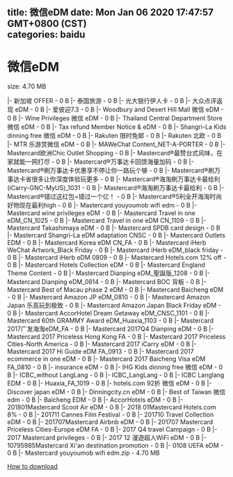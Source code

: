 
title: 微信eDM
date: Mon Jan 06 2020 17:47:57 GMT+0800 (CST)    
categories: baidu
---

# 微信eDM
size: 4.70 MB
 
 
|- 新加坡 OFFER - 0 B
|- 泰国旅游 - 0 B
|- 光大银行伊人卡 - 0 B
|- 大众点评返现 eDM - 0 B
|- 爱彼迎7.3 - 0 B
|- Woodbury and Desert Hill Mall 微信 eDM - 0 B
|- Wine Privileges 微信 eDM - 0 B
|- Thailand Central Department Store 微信 eDM - 0 B
|- Tax refund Member Notice & eDM - 0 B
|- Shangri-La  Kids dinning free 微信 eDM - 0 B
|- Rakuten 限时免邮 - 0 B
|- Rakuten 北欧 - 0 B
|- MTR 乐游赏微信 eDM - 0 B
|- MAWeChat Content_NET-A-PORTER - 0 B
|- Mastercard欧洲Chic Outlet Shopping - 0 B
|- Mastercard®最赞台式风味，在家就能一网打尽 - 0 B
|- Mastercard®万事达卡回馈海量加码 - 0 B
|- Mastercard®刷万事达卡优惠享不停让你一路玩个够 - 0 B
|- Mastercard®刷万事达卡省很多让你深度体验玩更多 - 0 B
|- Mastercard®海淘刷万事达卡最给利(iCarry-GNC-MyUS)_1031 - 0 B
|- Mastercard®海淘刷万事达卡最给利 - 0 B
|- Mastercard®错过这红包=错过一个亿！ - 0 B
|- Mastercard®5利全开海淘时尚好物现在最利high - 0 B
|- Mastercard youyoumob wifi edm - 0 B
|- Mastercard wine privileges eDM - 0 B
|- Mastercard Travel in one eDM_CN_1025 - 0 B
|- Mastercard Travel in one eDM CN_1109 - 0 B
|- Mastercard Takashimaya eDM - 0 B
|- Mastercard SPDB card design - 0 B
|- Mastercard Shangri-La eDM adaptation CNSC - 0 B
|- Mastercard Outlets EDM - 0 B
|- Mastercard Korea eDM CN_FA - 0 B
|- Mastercard iHerb WeChat Artwork_Black Friday - 0 B
|- Mastercard iHerb eDM_black friday - 0 B
|- Mastercard iHerb eDM 0809 - 0 B
|- Mastercard Hotels.com 12% off - 0 B
|- Mastercard Hotels Collection eDM - 0 B
|- Mastercard England Theme Content - 0 B
|- Mastercard Dianping eDM_聖誕版_1208 - 0 B
|- Mastercard Dianping eDM_0814 - 0 B
|- Mastercard BOC 背板 - 0 B
|- Mastercard Best of Macau phase 2 eDM - 0 B
|- Mastercard Baicheng eDM - 0 B
|- Mastercard Amazon JP eDM_0810 - 0 B
|- Mastercard Amazon Japan 乐高玩到极致 - 0 B
|- Mastercard Amazon Japan Black Friday eDM - 0 B
|- Mastercard AccorHotel Dream Getaway eDM_CNSC_1101 - 0 B
|- Mastercard 60th GRAMMY Award eDM_Huaxia_1103 - 0 B
|- Mastercard 2017广发海淘eDM_FA - 0 B
|- Mastercard 2017Q4 Dianping eDM - 0 B
|- Mastercard 2017 Priceless Hong Kong FA - 0 B
|- Mastercard 2017 Priceless Cities-North America - 0 B
|- Mastercard 2017 iCarry eDM - 0 B
|- Mastercard 2017 Hi Guide eDM FA_0913 - 0 B
|- Mastercard 2017 ecommerce in one eDM - 0 B
|- Mastercard 2017 Baicheng Visa eDM FA_0810 - 0 B
|- insurance eDM - 0 B
|- IHG Kids dinning free 微信 eDM - 0 B
|- ICBC_without LangLang - 0 B
|- ICBC_LangLang - 0 B
|- ICBC Langlang EDM - 0 B
|- Huaxia_FA_1019 - 0 B
|- hotels.com 92折 微信 eDM - 0 B
|- Discover japan eDM - 0 B
|- Dinningcity.cn eDM - 0 B
|- Best of Taiwan 微信 edm - 0 B
|- Baicheng EDM - 0 B
|- AccorHotels eDM - 0 B
|- 201801Mastercard Scoot Air eDM - 0 B
|- 2018 01Mastercard Hotels.com 8% - 0 B
|- 201711 Cannes Film Festival - 0 B
|- 201710 Travel Collection eDM - 0 B
|- 201707Mastercard Airbnb eDM - 0 B
|- 201707 Mastercard Priceless Cities-Europe eDM FA - 0 B
|- 2017 Q4 travel Campaign - 0 B
|- 2017 Mastercard privileges - 0 B
|- 2017 12 漫遊超人WiFi eDM - 0 B
|- 10795985Mastercard Xi'an destination promotion - 0 B
|- 0108 UEFA eDM - 0 B
|- Mastercard youyoumob wifi edm.zip - 4.70 MB

[How to download](https://bpcam.bemobtrk.com/go/2ceec3aa-1ca2-46d6-b9ff-aaa5c184517c?jno=3016)